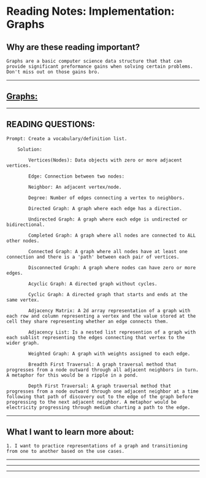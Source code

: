 
# **Reading Notes: Implementation: Graphs**


## Why are these reading important?

```
Graphs are a basic computer science data structure that that can provide significant preformance gains when solving certain problems. Don't miss out on those gains bro.
```


---

## [**Graphs:**](/common_curriculum/data_structures_and_algorithms/Code_401/class-35/resources/graphs.html)


---

## READING QUESTIONS:


	Prompt: Create a vocabulary/definition list.

		Solution:

			Vertices(Nodes): Data objects with zero or more adjacent vertices. 

			Edge: Connection between two nodes:

			Neighbor: An adjacent vertex/node.

			Degree: Number of edges connecting a vertex to neighbors.

			Directed Graph: A graph where each edge has a direction.

			Undirected Graph: A graph where each edge is undirected or bidirectional.

			Completed Graph: A graph where all nodes are connected to ALL other nodes.

			Connected Graph: A graph where all nodes have at least one connection and there is a 'path' between each pair of vertices.

			Disconnected Graph: A graph where nodes can have zero or more edges.

			Acyclic Graph: A directed graph without cycles.

			Cyclic Graph: A directed graph that starts and ends at the same vertex.

			Adjacency Matrix: A 2d array representation of a graph with each row and column representing a vertex and the value stored at the cell they share representing whether an edge connects them.

			Adjacency List: Is a nested list represention of a graph with each sublist representing the edges connecting that vertex to the wider graph.

			Weighted Graph: A graph with weights assigned to each edge.

			Breadth First Traversal: A graph traversal method that progresses from a node outward through all adjacent neighbors in turn. A metaphor for this would be a ripple in a pond.

			Depth First Traversal: A graph traversal method that progresses from a node outward through one adjacent neighbor at a time following that path of discovery out to the edge of the graph before progressing to the next adjacent neighbor. A metaphor would be electricity progressing through medium charting a path to the edge.

---

## **What I want to learn more about:**

	1. I want to practice representations of a graph and transitioning from one to another based on the use cases.

---
---
---
